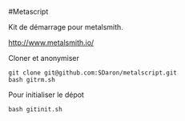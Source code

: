 #Metascript

Kit de démarrage pour metalsmith.

http://www.metalsmith.io/

Cloner et anonymiser
~~~~ 
git clone git@github.com:SDaron/metalscript.git
bash gitrm.sh
~~~~ 

Pour initialiser le dépot

~~~~ 
bash gitinit.sh
~~~~ 